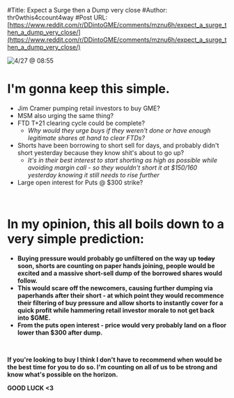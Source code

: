 #Title: Expect a Surge then a Dump very close
#Author: thr0wthis4ccount4way
#Post URL: [https://www.reddit.com/r/DDintoGME/comments/mznu6h/expect_a_surge_then_a_dump_very_close/](https://www.reddit.com/r/DDintoGME/comments/mznu6h/expect_a_surge_then_a_dump_very_close/)


![4\/27 @ 08:55](https://preview.redd.it/mxf9d9xlqpv61.png?width=1600&format=png&auto=webp&s=6597894d71d5970ca024e41d48f0757b16e5c781)

# I'm gonna keep this simple.

* Jim Cramer pumping retail investors to buy GME?
* MSM also urging the same thing?
* FTD T+21 clearing cycle could be complete?
   * *Why would they urge buys if they weren't done or have enough legitimate shares at hand to clear FTDs?*
* Shorts have been borrowing to short sell for days, and probably didn't short yesterday because they know shit's about to go up?
   * *It's in their best interest to start shorting as high as possible while avoiding margin call - so they wouldn't short it at $150/160 yesterday knowing it still needs to rise further*
* Large open interest for Puts @ $300 strike?

&#x200B;

# In my opinion, this all boils down to a very simple prediction:

* **Buying pressure would probably go unfiltered on the way up** **~~today~~** **soon, shorts are counting on paper hands joining, people would be excited and a massive short-sell dump of the borrowed shares would follow.**
* **This would scare off the newcomers, causing further dumping via paperhands after their short - at which point they would recommence their filtering of buy pressure and allow shorts to instantly cover for a quick profit while hammering retail investor morale to not get back into $GME.**
* **From the puts open interest - price would very probably land on a floor lower than $300 after dump.**

&#x200B;

**If you're looking to buy I think I don't have to recommend when would be the best time for you to do so. I'm counting on all of us to be strong and know what's possible on the horizon.**

**GOOD LUCK <3**